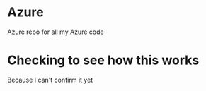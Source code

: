 # Azure
Azure repo for all my Azure code

# Checking to see how this works

Because I can't confirm it yet